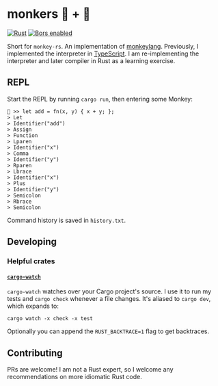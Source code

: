 # monkers 🐒 + 🦀

[![Rust](https://github.com/poteto/monkers/actions/workflows/rust.yml/badge.svg?branch=master)](https://github.com/poteto/monkers/actions/workflows/rust.yml) [![Bors enabled](https://bors.tech/images/badge_small.svg)](https://app.bors.tech/repositories/23775)

Short for `monkey-rs`. An implementation of [monkeylang](https://monkeylang.org/). Previously, I implemented the interpreter in [TypeScript](https://github.com/poteto/boba-js). I am re-implementing the interpreter and later compiler in Rust as a learning exercise.

## REPL

Start the REPL by running `cargo run`, then entering some Monkey:

```
🐒 >> let add = fn(x, y) { x + y; };
> Let
> Identifier("add")
> Assign
> Function
> Lparen
> Identifier("x")
> Comma
> Identifier("y")
> Rparen
> Lbrace
> Identifier("x")
> Plus
> Identifier("y")
> Semicolon
> Rbrace
> Semicolon
```

Command history is saved in `history.txt`.

## Developing

### Helpful crates

#### [`cargo-watch`](https://github.com/passcod/cargo-watch)

`cargo-watch` watches over your Cargo project's source. I use it to run my tests and `cargo check` whenever a file changes. It's aliased to `cargo dev`, which expands to:

```
cargo watch -x check -x test
```

Optionally you can append the `RUST_BACKTRACE=1` flag to get backtraces.

## Contributing

PRs are welcome! I am not a Rust expert, so I welcome any recommendations on more idiomatic Rust code.
